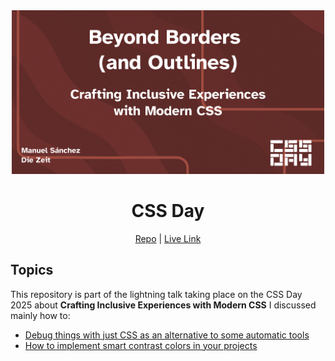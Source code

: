 <div align="center">

<a target="_blank" href="https://github.com/manuelsanchez2/cssday-2025-a11y">
  <img src="./thumbnail.png" alt="Cover of the presentation called 'Beyond Borders (and Outlines): Crafting Inclusive Experiences with Modern CSS'" width="500" />
</a>

# CSS Day

[Repo](https://github.com/manuelsanchez2/cssday-2025-a11y)
|
[Live Link](https://cssday-2025.manuelsanchezdev.com/)

</div>

## Topics 

This repository is part of the lightning talk taking place on the CSS Day 2025 about **Crafting Inclusive Experiences with Modern CSS**
I discussed mainly how to:

- [Debug things with just CSS as an alternative to some automatic tools](/styles/debug.css)
- [How to implement smart contrast colors in your projects](/styles/contrast.css)
